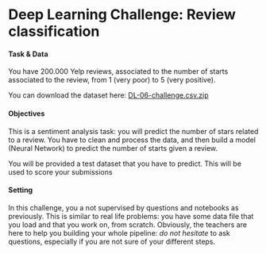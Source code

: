 # Deep Learning Challenge: Review classification


#### Task & Data

You have 200.000 Yelp reviews, associated to the number of starts associated to the review, from 1 (very poor) to 5 (very positive).

You can download the dataset here: [DL-06-challenge.csv.zip](http://wagon-public-datasets.s3.amazonaws.com/DL-05-challenge.zip)

#### Objectives
This is a sentiment analysis task: you will predict the number of stars related to a review.
You have to clean and process the data, and then build a model (Neural Network) to predict the number of starts given a review.

You will be provided a test dataset that you have to predict. This will be used to score your submissions


#### Setting
In this challenge, you a not supervised by questions and notebooks as previously.
This is similar to real life problems: you have some data file that you load and that you work on, from scratch.
Obviously, the teachers are here to help you building your whole pipeline: _do not hesitate_ to ask questions, especially if you are not sure of your different steps.
